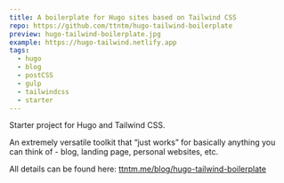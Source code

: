 ```yaml
---
title: A boilerplate for Hugo sites based on Tailwind CSS
repo: https://github.com/ttntm/hugo-tailwind-boilerplate
preview: hugo-tailwind-boilerplate.jpg
example: https://hugo-tailwind.netlify.app
tags:
  - hugo
  - blog
  - postCSS
  - gulp
  - tailwindcss
  - starter
---
```


Starter project for Hugo and Tailwind CSS.

An extremely versatile toolkit that “just works” for basically anything you can think of - blog, landing page, personal websites, etc.

All details can be found here: [ttntm.me/blog/hugo-tailwind-boilerplate](https://ttntm.me/blog/hugo-tailwind-boilerplate/)